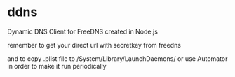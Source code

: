 # ddns
Dynamic DNS Client for FreeDNS created in Node.js

remember to get your direct url with secretkey from freedns

and to copy .plist file to /System/Library/LaunchDaemons/ or use Automator
in order to make it run periodically
